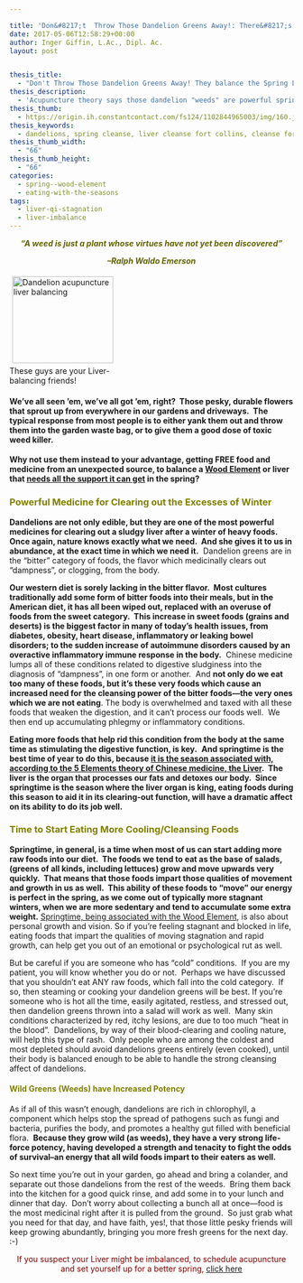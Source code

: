 ```yaml
---

title: 'Don&#8217;t  Throw Those Dandelion Greens Away!: There&#8217;s Powerful Medicine for Springtime in Those Garden Weeds'
date: 2017-05-06T12:58:29+00:00
author: Inger Giffin, L.Ac., Dipl. Ac.
layout: post


thesis_title:
  - "Don't Throw Those Dandelion Greens Away! They balance the Spring Liver"
thesis_description:
  - 'Acupuncture theory says those dandelion "weeds" are powerful springtime, Liver-balancing medicine, clearing out the sluggishness of winter. '
thesis_thumb:
  - https://origin.ih.constantcontact.com/fs124/1102844965003/img/160.jpg
thesis_keywords:
  - dandelions, spring cleanse, liver cleanse fort collins, cleanse fort collins
thesis_thumb_width:
  - "66"
thesis_thumb_height:
  - "66"
categories:
  - spring--wood-element
  - eating-with-the-seasons
tags:
  - liver-qi-stagnation
  - liver-imbalance
---
```

<div align="center">
  <p>
    <span style="color: #636303;"><strong><em>&#8220;A weed is just a plant whose virtues have not yet been discovered&#8221;</em></strong></span>
  </p>
  
  <p>
    <span style="color: #636303;"><strong><em>&#8211;Ralph Waldo Emerson</em></strong></span>
  </p>
  
  <div align="center">
  </div>
</div>

<div style="width: 189px" class="wp-caption alignleft">
  <img class=" " style="margin: 5px; border: 0px none;" title="Dandelions balance your liver" src="https://origin.ih.constantcontact.com/fs124/1102844965003/img/160.jpg" alt="Dandelion acupuncture liver balancing" width="179" height="154" name="ACCOUNT.IMAGE.160" align="left" border="0" hspace="10" vspace="5" />
  
  <p class="wp-caption-text">
    These guys are your Liver-balancing friends!
  </p>
</div>

#### We&#8217;ve all seen &#8217;em, we&#8217;ve all got &#8217;em, right?  Those pesky, durable flowers that sprout up from everywhere in our gardens and driveways.  The typical response from most people is to either yank them out and throw them into the garden waste bag, or to give them a good dose of toxic weed killer.

**Why not use them instead to your advantage, getting FREE food and medicine from an unexpected source, to balance a [Wood Element](http://www.wisdomwaysacupuncture.com/2018/05/10/the-wood-element-of-acupuncture-theory/) or liver that [needs all the support it can get](http://www.wisdomwaysacupuncture.com/2011/03/21/its-wood-season-tips-for-keeping-your-liver-happy-this-spring/) in the spring?**

### <span style="color: #808000;">Powerful Medicine for Clearing out the Excesses of Winter</span>

**Dandelions are not only edible, but they are one of the most powerful medicines for clearing out a sludgy liver after a winter of heavy foods.  Once again, nature knows exactly what we need.  And she gives it to us in abundance, at the exact time in which we need it.**  Dandelion greens are in the &#8220;bitter&#8221; category of foods, the flavor which medicinally clears out &#8220;dampness&#8221;, or clogging, from the body.

**Our western diet is sorely lacking in the bitter flavor.  Most cultures traditionally add some form of bitter foods into their meals, but in the American diet, it has all been wiped out, replaced with an overuse of foods from the sweet category.  This increase in sweet foods (grains and deserts) is the biggest factor in many of today&#8217;s health issues, from diabetes, obesity, heart disease, inflammatory or leaking bowel disorders; to the sudden increase of autoimmune disorders caused by an overactive inflammatory immune response in the body.**  Chinese medicine lumps all of these conditions related to digestive sludginess into the diagnosis of &#8220;dampness&#8221;, in one form or another.  And **not only do we eat too many of these foods, but it&#8217;s these very foods which cause an increased need for the cleansing power of the bitter foods&#8212;the very ones which we are not eating**. The body is overwhelmed and taxed with all these foods that weaken the digestion, and it can&#8217;t process our foods well.  We then end up accumulating phlegmy or inflammatory conditions.

**Eating more foods that help rid this condition from the body at the same time as stimulating the digestive function, is key.**  **And springtime is the best time of year to do this, because [it is the season associated with, according to the 5 Elements theory of Chinese medicine, the Liver](http://www.wisdomwaysacupuncture.com/2018/03/09/ready-set-wood-season-what-acupuncture-theory-has-to-say-about-spring/).  The liver is the organ that processes our fats and detoxes our body.  Since springtime is the season where the liver organ is king, eating foods during this season to aid it in its clearing-out function, will have a dramatic affect on its ability to do its job well.**

### <span style="color: #808000;">Time to Start Eating More Cooling/Cleansing Foods</span>

**Springtime, in general, is a time when most of us can start adding more raw foods into our diet.  The foods we tend to eat as the base of salads, (greens of all kinds, including lettuces) grow and move upwards very quickly.  That means that those foods impart those qualities of movement and growth in us as well.  This ability of these foods to &#8220;move&#8221; our energy is perfect in the spring, as we come out of typically more stagnant winters, when we are more sedentary and tend to accumulate some extra weight.** [Springtime, being associated with the Wood Element](http://www.wisdomwaysacupuncture.com/2013/03/23/ready-set-wood-season-what-acupuncture-theory-has-to-say-about-spring/ "Ready, Set…WOOD SEASON! What Acupuncture Theory Has to Say About Spring"), is also about personal growth and vision. So if you&#8217;re feeling stagnant and blocked in life, eating foods that impart the qualities of moving stagnation and rapid growth, can help get you out of an emotional or psychological rut as well.

But be careful if you are someone who has &#8220;cold&#8221; conditions.  If you are my patient, you will know whether you do or not.  Perhaps we have discussed that you shouldn&#8217;t eat ANY raw foods, which fall into the cold category.  If so, then steaming or cooking your dandelion greens will be best. If you&#8217;re someone who is hot all the time, easily agitated, restless, and stressed out, then dandelion greens thrown into a salad will work as well.  Many skin conditions characterized by red, itchy lesions, are due to too much &#8220;heat in the blood&#8221;.  Dandelions, by way of their blood-clearing and cooling nature, will help this type of rash.  Only people who are among the coldest and most depleted should avoid dandelions greens entirely (even cooked), until their body is balanced enough to be able to handle the strong cleansing affect of dandelions.

#### <span style="color: #808000;">Wild Greens (Weeds) have Increased Potency</span>

As if all of this wasn&#8217;t enough, dandelions are rich in chlorophyll, a component which helps stop the spread of pathogens such as fungi and bacteria, purifies the body, and promotes a healthy gut filled with beneficial flora.  **Because they grow wild (as weeds), they have a very strong life-force potency, having developed a strength and tenacity to fight the odds of survival&#8211;an energy that all wild foods impart to their eaters as well.**

So next time you&#8217;re out in your garden, go ahead and bring a colander, and separate out those dandelions from the rest of the weeds.  Bring them back into the kitchen for a good quick rinse, and add some in to your lunch and dinner that day.  Don&#8217;t worry about collecting a bunch all at once&#8212;food is the most medicinal right after it is pulled from the ground.  So just grab what you need for that day, and have faith, yes!, that those little pesky friends will keep growing abundantly, bringing you more fresh greens for the next day.  :-)

<p style="text-align: center;">
  <span style="color: #800000;">If you suspect your Liver might be imbalanced, to schedule acupuncture and set yourself up for a better spring, <a title="Online Acupuncture Scheduling" href="http://www.wisdomwaysacupuncture.com/acupuncture-appointment-scheduling/">click here</a></span>
</p>

<p style="text-align: center;">